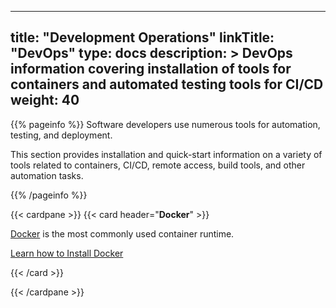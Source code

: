 
---
title: "Development Operations"
linkTitle: "DevOps"
type: docs
description: >
    DevOps information covering installation of tools for containers and automated testing tools for CI/CD
weight: 40
---

{{% pageinfo %}}
Software developers use numerous tools for automation, testing, and deployment. 

This section provides installation and quick-start information on a variety of tools related to containers, CI/CD, remote access, build tools, and other automation tasks.

{{% /pageinfo %}}


{{< cardpane >}}
{{< card header="**Docker**" >}}

[Docker](https://www.docker.com) is the most commonly used container runtime. 

[Learn how to Install Docker](docker)

{{< /card >}}

{{< /cardpane >}}